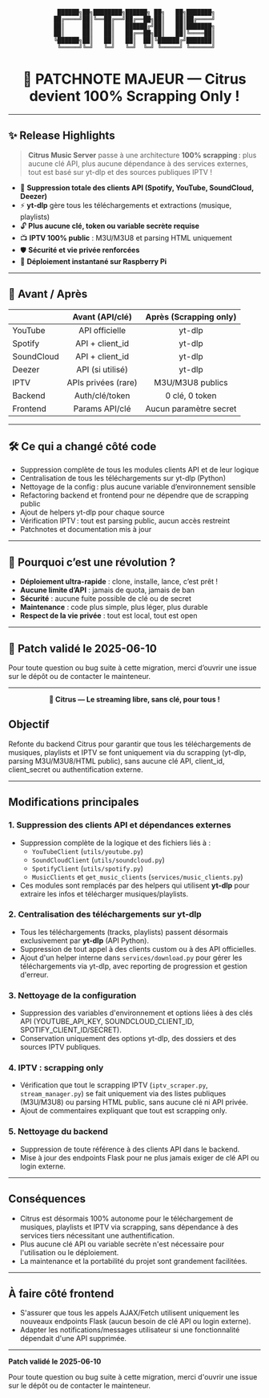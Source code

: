 <div align="center">

```
 ██████╗██╗████████╗██████╗ ██╗   ██╗███████╗
██╔════╝██║╚══██╔══╝██╔══██╗██║   ██║██╔════╝
██║     ██║   ██║   ██████╔╝██║   ██║███████╗
██║     ██║   ██║   ██╔══██╗██║   ██║╚════██║
╚██████╗██║   ██║   ██║  ██║╚██████╔╝███████║
 ╚═════╝╚═╝   ╚═╝   ╚═╝  ╚═╝ ╚═════╝ ╚══════╝
```

# 🍊 PATCHNOTE MAJEUR — Citrus devient 100% Scrapping Only !

</div>

---

## ✨ **Release Highlights**

> **Citrus Music Server** passe à une architecture **100% scrapping** : plus aucune clé API, plus aucune dépendance à des services externes, tout est basé sur yt-dlp et des sources publiques IPTV !

- 🚫 **Suppression totale des clients API (Spotify, YouTube, SoundCloud, Deezer)**
- ⚡ **yt-dlp** gère tous les téléchargements et extractions (musique, playlists)
- 🔓 **Plus aucune clé, token ou variable secrète requise**
- 📺 **IPTV 100% public** : M3U/M3U8 et parsing HTML uniquement
- 🛡️ **Sécurité et vie privée renforcées**
- 🥝 **Déploiement instantané sur Raspberry Pi**

---

## 🔄 **Avant / Après**

|               | **Avant** (API/clé) | **Après** (Scrapping only) |
|---------------|:-------------------:|:-------------------------:|
| YouTube       | API officielle      | yt-dlp                    |
| Spotify       | API + client_id     | yt-dlp                    |
| SoundCloud    | API + client_id     | yt-dlp                    |
| Deezer        | API (si utilisé)    | yt-dlp                    |
| IPTV          | APIs privées (rare) | M3U/M3U8 publics          |
| Backend       | Auth/clé/token      | 0 clé, 0 token            |
| Frontend      | Params API/clé      | Aucun paramètre secret    |

---

## 🛠️ **Ce qui a changé côté code**

- Suppression complète de tous les modules clients API et de leur logique
- Centralisation de tous les téléchargements sur yt-dlp (Python)
- Nettoyage de la config : plus aucune variable d’environnement sensible
- Refactoring backend et frontend pour ne dépendre que de scrapping public
- Ajout de helpers yt-dlp pour chaque source
- Vérification IPTV : tout est parsing public, aucun accès restreint
- Patchnotes et documentation mis à jour

---

## 🚀 **Pourquoi c’est une révolution ?**

- **Déploiement ultra-rapide** : clone, installe, lance, c’est prêt !
- **Aucune limite d’API** : jamais de quota, jamais de ban
- **Sécurité** : aucune fuite possible de clé ou de secret
- **Maintenance** : code plus simple, plus léger, plus durable
- **Respect de la vie privée** : tout est local, tout est open

---

## 📅 **Patch validé le 2025-06-10**

Pour toute question ou bug suite à cette migration, merci d’ouvrir une issue sur le dépôt ou de contacter le mainteneur.

---

<div align="center">

**🍊 Citrus — Le streaming libre, sans clé, pour tous !**

</div>

## Objectif
Refonte du backend Citrus pour garantir que tous les téléchargements de musiques, playlists et IPTV se font uniquement via du scrapping (yt-dlp, parsing M3U/M3U8/HTML public), sans aucune clé API, client_id, client_secret ou authentification externe.

---

## Modifications principales

### 1. Suppression des clients API et dépendances externes
- Suppression complète de la logique et des fichiers liés à :
  - `YouTubeClient` (`utils/youtube.py`)
  - `SoundCloudClient` (`utils/soundcloud.py`)
  - `SpotifyClient` (`utils/spotify.py`)
  - `MusicClients` et `get_music_clients` (`services/music_clients.py`)
- Ces modules sont remplacés par des helpers qui utilisent **yt-dlp** pour extraire les infos et télécharger musiques/playlists.

### 2. Centralisation des téléchargements sur yt-dlp
- Tous les téléchargements (tracks, playlists) passent désormais exclusivement par **yt-dlp** (API Python).
- Suppression de tout appel à des clients custom ou à des API officielles.
- Ajout d'un helper interne dans `services/download.py` pour gérer les téléchargements via yt-dlp, avec reporting de progression et gestion d'erreur.

### 3. Nettoyage de la configuration
- Suppression des variables d'environnement et options liées à des clés API (YOUTUBE_API_KEY, SOUNDCLOUD_CLIENT_ID, SPOTIFY_CLIENT_ID/SECRET).
- Conservation uniquement des options yt-dlp, des dossiers et des sources IPTV publiques.

### 4. IPTV : scrapping only
- Vérification que tout le scrapping IPTV (`iptv_scraper.py`, `stream_manager.py`) se fait uniquement via des listes publiques (M3U/M3U8) ou parsing HTML public, sans aucune clé ni API privée.
- Ajout de commentaires expliquant que tout est scrapping only.

### 5. Nettoyage du backend
- Suppression de toute référence à des clients API dans le backend.
- Mise à jour des endpoints Flask pour ne plus jamais exiger de clé API ou login externe.

---

## Conséquences
- Citrus est désormais 100% autonome pour le téléchargement de musiques, playlists et IPTV via scrapping, sans dépendance à des services tiers nécessitant une authentification.
- Plus aucune clé API ou variable secrète n'est nécessaire pour l'utilisation ou le déploiement.
- La maintenance et la portabilité du projet sont grandement facilitées.

---

## À faire côté frontend
- S'assurer que tous les appels AJAX/Fetch utilisent uniquement les nouveaux endpoints Flask (aucun besoin de clé API ou login externe).
- Adapter les notifications/messages utilisateur si une fonctionnalité dépendait d'une API supprimée.

---

**Patch validé le 2025-06-10**

Pour toute question ou bug suite à cette migration, merci d'ouvrir une issue sur le dépôt ou de contacter le mainteneur.
